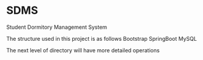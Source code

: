 # SDMS
Student Dormitory Management System

The structure used in this project is as follows
Bootstrap
SpringBoot
MySQL

The next level of directory will have more detailed operations
